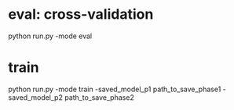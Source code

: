 # eval: cross-validation
python run.py -mode eval
# train
python run.py -mode train -saved_model_p1 path_to_save_phase1 -saved_model_p2 path_to_save_phase2
